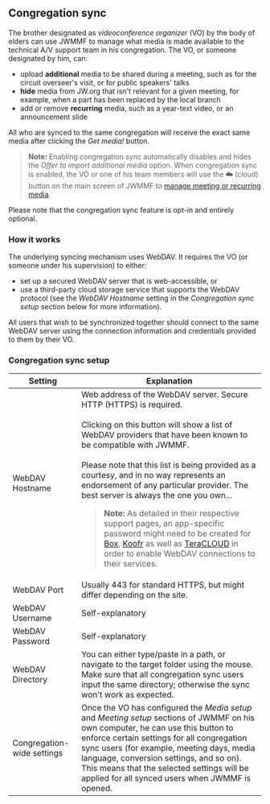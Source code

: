 ## Congregation sync

The brother designated as _videoconference organizer_ (VO) by the body of elders can use JWMMF to manage what media is made available to the technical A/V support team in his congregation.
The VO, or someone designated by him, can:

- upload **additional** media to be shared during a meeting, such as for the circuit overseer's visit, or for public speakers' talks
- **hide** media from JW.org that isn't relevant for a given meeting, for example, when a part has been replaced by the local branch
- add or remove **recurring** media, such as a year-text video, or an announcement slide

All who are synced to the same congregation will receive the exact same media after clicking the *Get media!* button.

> **Note:** Enabling congregation sync automatically disables and hides the *Offer to import additional media* option. When congregation sync is enabled, the VO or one of his team members will use the **☁️** (cloud) button on the main screen of JWMMF to [manage meeting or recurring media](https://sircharlo.github.io/jw-meeting-media-fetcher/manage-media).

Please note that the congregation sync feature is opt-in and entirely optional.


### How it works

The underlying syncing mechanism uses WebDAV. It requires the VO (or someone under his supervision) to either:

- set up a secured WebDAV server that is web-accessible, or
- use a third-party cloud storage service that supports the WebDAV protocol (see the *WebDAV Hostname* setting in the *Congregation sync setup* section below for more information).

All users that wish to be synchronized together should connect to the same WebDAV server using the connection information and credentials provided to them by their VO.

### Congregation sync setup


| Setting  | Explanation |
| ------------- | ------------- |
| WebDAV Hostname  | Web address of the WebDAV server. Secure HTTP (HTTPS) is required. <br><br>Clicking on this button will show a list of WebDAV providers that have been known to be compatible with JWMMF. <br><br>Please note that this list is being provided as a courtesy, and in no way represents an endorsement of any particular provider. The best server is always the one you own... <blockquote>**Note:** As detailed in their respective support pages, an app-specific password might need to be created for [Box](https://support.box.com/hc/en-us/articles/360043696414-WebDAV-with-Box), [Koofr](https://koofr.eu/help/koofr_with_webdav/how-do-i-connect-a-service-to-koofr-through-webdav/) as well as [TeraCLOUD](https://teracloud.jp/en/support_account_login-settings_apps.html) in order to enable WebDAV connections to their services.</blockquote>|
| WebDAV Port  | Usually 443 for standard HTTPS, but might differ depending on the site. |
| WebDAV Username  | Self-explanatory |
| WebDAV Password  | Self-explanatory |
| WebDAV Directory  |  You can either type/paste in a path, or navigate to the target folder using the mouse. Make sure that all congregation sync users input the same directory; otherwise the sync won't work as expected. |
| Congregation-wide settings  | Once the VO has configured the *Media setup* and *Meeting setup* sections of JWMMF on his own computer, he can use this button to enforce certain settings for all congregation sync users (for example, meeting days, media language, conversion settings, and so on). This means that the selected settings will be applied for all synced users when JWMMF is opened. |
